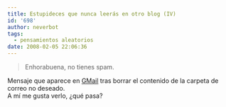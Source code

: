 ```yaml
---
title: Estupideces que nunca leerás en otro blog (IV)
id: '698'
author: neverbot
tags:
  - pensamientos aleatorios
date: 2008-02-05 22:06:36
---
```


> Enhorabuena, no tienes spam.

Mensaje que aparece en [GMail](http://mail.google.com) tras borrar el contenido de la carpeta de correo no deseado.  
A mí me gusta verlo, ¿qué pasa?